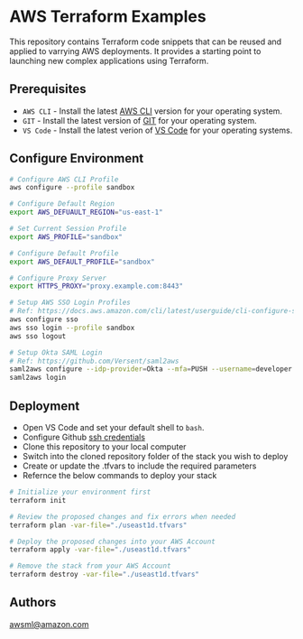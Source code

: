 AWS Terraform Examples
===========

This repository contains Terraform code snippets that can be reused and applied to varrying AWS deployments. It provides a starting point to launching new complex applications using Terraform.

Prerequisites
----------------------

- `AWS CLI` - Install the latest [AWS CLI](https://docs.aws.amazon.com/cli/latest/userguide/install-cliv2.html) version for your operating system.
- `GIT` - Install the latest version of [GIT](https://git-scm.com/downloads) for your operating system.
- `VS Code` - Install the latest verion of [VS Code](https://code.visualstudio.com/download) for your operating systems.

Configure Environment
----------------------

```bash
# Configure AWS CLI Profile
aws configure --profile sandbox

# Configure Default Region
export AWS_DEFUAULT_REGION="us-east-1"

# Set Current Session Profile
export AWS_PROFILE="sandbox"

# Configure Default Profile
export AWS_DEFAULT_PROFILE="sandbox"

# Configure Proxy Server
export HTTPS_PROXY="proxy.example.com:8443"

# Setup AWS SSO Login Profiles
# Ref: https://docs.aws.amazon.com/cli/latest/userguide/cli-configure-sso.html
aws configure sso
aws sso login --profile sandbox
aws sso logout

# Setup Okta SAML Login
# Ref: https://github.com/Versent/saml2aws
saml2aws configure --idp-provider=Okta --mfa=PUSH --username=developer --url https://sandbox.okta.com/ --skip-prompt
saml2aws login
```

Deployment
----------------------

- Open VS Code and set your default shell to `bash`.
- Configure Github [ssh credentials](https://docs.github.com/en/free-pro-team@latest/github/authenticating-to-github/connecting-to-github-with-ssh)
- Clone this repository to your local computer
- Switch into the cloned repository folder of the stack you wish to deploy
- Create or update the .tfvars to include the required parameters
- Refernce the below commands to deploy your stack

```bash
# Initialize your environment first
terraform init

# Review the proposed changes and fix errors when needed
terraform plan -var-file="./useast1d.tfvars"

# Deploy the proposed changes into your AWS Account
terraform apply -var-file="./useast1d.tfvars"

# Remove the stack from your AWS Account
terraform destroy -var-file="./useast1d.tfvars"
```

Authors
----------------------

awsml@amazon.com
